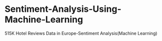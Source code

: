 # Sentiment-Analysis-Using-Machine-Learning
515K Hotel Reviews Data in Europe-Sentiment Analysis(Machine Learning)
